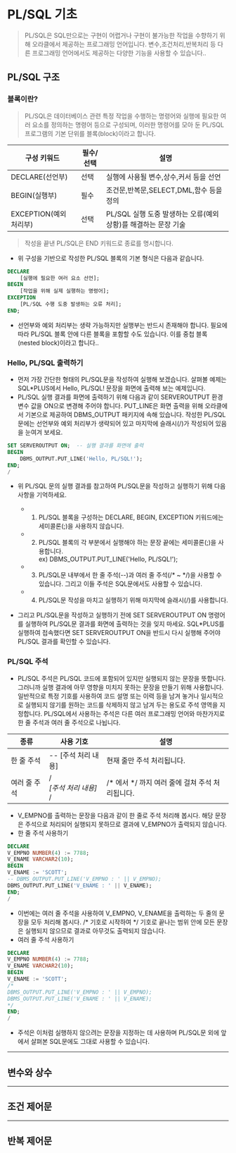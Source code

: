 # PL/SQL 기초

> PL/SQL은 SQL만으로는 구현이 어렵거나 구현이 불가능한 작업을 수향하기 위해 오라클에서 제공하는 프로그래밍 언어입니다. 변수,조건처리,반복처리 등 다른 프로그래밍 언어에서도 제공하는 다양한 기능을 사용할 수 있습니다..


## PL/SQL 구조 

### 블록이란?

> PL/SQL은 데이터베이스 관련 특정 작업을 수행하는 명령어와 실행에 필요한 여러 요소를 정의하는 명령어 등으로 구성되며, 이러한 명령어를 모아 둔 PL/SQL 프로그램의 기본 단위를 블록(block)이라고 합니다.

|구성 키워드|필수/선택| 설명                     |
|----|---|------------------------|
|DECLARE(선언부)|선택| 실행에 사용될 변수,상수,커서 등을 선언 |
|BEGIN(실행부)|필수|조건문,반복문,SELECT,DML,함수 등을 정의|
|EXCEPTION(예외 처리부)|선택|PL/SQL 실행 도중 발생하는 오류(예외 상황)를 해결하는 문장 기술|
> 작성을 끝낸 PL/SQL은 END 키워드로 종료를 명시합니다.

- 위 구성을 기반으로 작성한 PL/SQL 블록의 기본 형식은 다음과 같습니다.

```sql
DECLARE
    [실행에 필요한 여러 요소 선언];
BEGIN
    [작업을 위해 실제 실행하는 명령어];
EXCEPTION
    [PL/SQL 수행 도중 발생하는 오류 처리];
END; 
```

- 선언부와 예외 처리부는 생략 가능하지만 실행부는 반드시 존재해야 합니다. 필요에 따라 PL/SQL 블록 안에 다른 블록을 포함할 수도 있습니다. 이를 중첩 블록(nested block)이라고 합니다..

### Hello, PL/SQL 출력하기
- 먼저 가장 간단한 형태의 PL/SQL문을 작성하여 실행해 보겠습니다. 살펴볼 예제는 SQL*PLUS에서 Hello, PL/SQL! 문장을 화면에 출력해 보는 예제입니다.
- PL/SQL 실행 결과를 화면에 출력하기 위해 다음과 같이 SERVEROUTPUT 환경 변수 값을 ON으로 변경해 주어야 합니다. PUT_LINE은 화면 출력을 위해 오라클에서 기본으로 제공하여 DBMS_OUTPUT 패키지에 속해 있습니다. 작성한 PL/SQL문에는 선언부와 예외 처리부가 생략되어 있고 마지막에 슬래시(/)가 작성되어 있음을 눈여겨 보세요.

```sql
SET SERVEROUTPUT ON;  -- 실행 결과를 화면에 출력 
BEGIN
    DBMS_OUTPUT.PUT_LINE('Hello, PL/SQL!');
END;
/
```

- 위 PL/SQL 문의 실행 결과를 참고하여 PL/SQL문을 작성하고 실행하기 위해 다음 사항을 기억하세요.
    - 1. PL/SQL 블록을 구성하는 DECLARE, BEGIN, EXCEPTION 키워드에는 세미콜론(;)을 사용하지 않습니다.
    - 2. PL/SQL 블록의 각 부분에서 실행해야 하는 문장 끝에는 세미콜론(;)을 사용합니다.<br>ex) DBMS_OUTPUT.PUT_LINE('Hello, PL/SQL!');
    - 3. PL/SQL문 내부에서 한 줄 주석(--)과 여러 줄 주석(/* ~ */)을 사용할 수 있습니다. 그리고 이들 주석은 SQL문에서도 사용할 수 있습니다.
    - 4. PL/SQL문 작성을 마치고 실행하기 위해 마지막에 슬래시(/)를 사용합니다.

- 그리고 PL/SQL문을 작성하고 실행하기 전에 SET SERVEROUTPUT ON 명령어를 실행하여 PL/SQL문 결과를 화면에 출력하는 것을 잊지 마세요. SQL*PLUS를 실행하여 접속했다면 SET SERVEROUTPUT ON을 반드시 다시 실행해 주어야 PL/SQL 결과를 확인할 수 있습니다.

### PL/SQL 주석
- PL/SQL 주석은 PL/SQL 코드에 포함되어 있지만 실행되지 않는 문장을 뜻합니다. 그러니까 실행 결과에 아무 영향을 미치지 못하는 문장을 만들기 위해 사용합니다. 일반적으로 특정 기호를 사용하여 코드 설명 또는 이력 등을 남겨 놓거나 일시적으로 실행되지 않기를 원하는 코드를 삭제하지 않고 남겨 두는 용도로 주석 영역을 지정합니다. PL/SQL에서 사용하는 주석은 다른 여러 프로그래밍 언어와 마찬가지로 한 줄 주석과 여러 줄 주석으로 나뉩니다.

|종류|사용 기호|설명|
|---|------|-----|
|한 줄 주석|-- [주석 처리 내용]|현재 줄만 주석 처리됩니다.|
|여러 줄 주석|/*<br>[주석 처리 내용]<br>*/|/* 에서 */ 까지 여러 줄에 걸쳐 주석 처리됩니다.|

- V_EMPNO를 출력하는 문장을 다음과 같이 한 줄로 주석 처리해 봅시다. 해당 문장은 주석으로 처리되어 실행되지 못하므로 결과에 V_EMPNO가 출력되지 않습니다. 
- 한 줄 주석 사용하기

```sql
DECLARE
V_EMPNO NUMBER(4) := 7788;
V_ENAME VARCHAR2(10);
BEGIN
V_ENAME := 'SCOTT';
-- DBMS_OUTPUT.PUT_LINE('V_EMPNO : ' || V_EMPNO);
DBMS_OUTPUT.PUT_LINE('V_ENAME : ' || V_ENAME);
END;
/
```

- 이번에는 여러 줄 주석을 사용하여 V_EMPNO, V_ENAME을 출력하는 두 줄의 문장을 모두 처리해 봅시다. /* 기호로 시작하여 */ 기호로 끝나는 범위 안에 모든 문장은 실행되지 않으므로 결과로 아무것도 출력되지 않습니다.
- 여러 줄 주석 사용하기

```sql
DECLARE
V_EMPNO NUMBER(4) := 7788;
V_ENAME VARCHAR2(10);
BEGIN
V_ENAME := 'SCOTT';
/*
DBMS_OUTPUT.PUT_LINE('V_EMPNO : ' || V_EMPNO);
DBMS_OUTPUT.PUT_LINE('V_ENAME : ' || V_ENAME);
*/
END;
/
```
- 주석은 이처럼 실행하지 않으려는 문장을 지정하는 데 사용하며 PL/SQL문 외에 앞에서 살펴본 SQL문에도 그대로 사용할 수 있습니다.

--- 

## 변수와 상수



--- 

## 조건 제어문 

---

## 반복 제어문